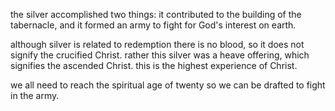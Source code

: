 the silver accomplished two things: it contributed
to the building of the tabernacle, and it formed
an army to fight for God's interest on earth.

although silver is related to redemption there is
no blood, so it does not signify the crucified
Christ. rather this silver was a heave offering,
which signifies the ascended Christ. this is the
highest experience of Christ.

we all need to reach the spiritual age of twenty
so we can be drafted to fight in the army.
